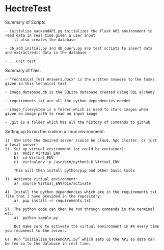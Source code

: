 # HectreTest

Summary of Scripts:

	- initialize_backendAPI.py initializes the Flask API environment to read data in real time given a user input
		it also creates the database
		
	- db_add_initial.py and db_query.py are test scripts to insert data and extract/edit data in the database

	- ...unit test
	
Summary of files:
	
	- "Techinical_Test Answers.docx" is the written answers to the tasks given in this technical test
	
	- image_database.db is the SQLite database created using SQL alchemy

	- requirements.txt are all the python dependencies needed
	
	- image_filesystem is a folder which is used to store images when given an image path to read an input image
	
	- .git is a folder which has all the history of commands to github

	
Setting up to run the code in a linux environment:

	1)	SSH into the desired server (could be cloud, hpc cluster, or just a local server)
	2)	Set up virtual environment (or could be container):
		a)	mkdir Virtual_ENV
		b)	cd Virtual_ENV
		c)	virtualenv -p /usr/bin/python3.6 Virtual_ENV

		This will then install python/pip and other basic tools

	3)	Activate virtual environment:
		a)	source Virtual_ENV/bin/activate

	4)	Install the python dependencies which are in the requirements.txt file that I have provided in the repository:
		a)	pip install –r requirements.txt

	5)	The python code can then be run through commands in the terminal etc:
		a)	python sample.py

		But make sure to activate the virtual environment in #4 every time you reconnect to the server.
	
	6)	Run “initialize_backendAPI.py” which sets up the API so data can be fed in to the database in real time.